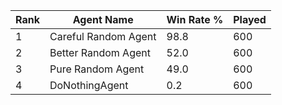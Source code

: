 | Rank | Agent Name | Win Rate % | Played |
|------|------------|----------|--------|
| 1 | Careful Random Agent | 98.8 | 600 |
| 2 | Better Random Agent | 52.0 | 600 |
| 3 | Pure Random Agent | 49.0 | 600 |
| 4 | DoNothingAgent | 0.2 | 600 |